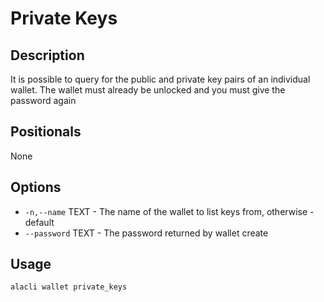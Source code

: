 # Private Keys
## Description

It is possible to query for the public and private key pairs of an individual wallet. The wallet must already be unlocked and you must give the password again

## Positionals

None

## Options

* `-n,--name` TEXT - The name of the wallet to list keys from, otherwise - default
* `--password` TEXT - The password returned by wallet create

## Usage

    alacli wallet private_keys